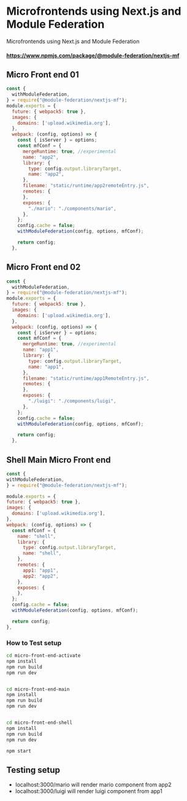 # Microfrontends using Next.js and Module Federation

Microfrontends using Next.js and Module Federation


#### https://www.npmjs.com/package/@module-federation/nextjs-mf


## Micro Front end 01

```javascript
const {
  withModuleFederation,
} = require("@module-federation/nextjs-mf");
module.exports = {
  future: { webpack5: true },
  images: {
    domains: ['upload.wikimedia.org'],
  },
  webpack: (config, options) => {
    const { isServer } = options;
    const mfConf = {
      mergeRuntime: true, //experimental
      name: "app2",
      library: {
        type: config.output.libraryTarget,
        name: "app2",
      },
      filename: "static/runtime/app2remoteEntry.js",
      remotes: {
      },
      exposes: {
        "./mario": "./components/mario",
      },
    };
    config.cache = false;
    withModuleFederation(config, options, mfConf);

    return config;
  },
  ```

## Micro Front end 02

```javascript
const {
  withModuleFederation,
} = require("@module-federation/nextjs-mf");
module.exports = {
  future: { webpack5: true },
  images: {
    domains: ['upload.wikimedia.org'],
  },
  webpack: (config, options) => {
    const { isServer } = options;
    const mfConf = {
      mergeRuntime: true, //experimental
      name: "app1",
      library: {
        type: config.output.libraryTarget,
        name: "app1",
      },
      filename: "static/runtime/app1RemoteEntry.js",
      remotes: {
      },
      exposes: {
        "./luigi": "./components/luigi",
      },
    };
    config.cache = false;
    withModuleFederation(config, options, mfConf);

    return config;
  },
  ```

  ## Shell Main Micro Front end 

  ```javascript
  const {
  withModuleFederation,
} = require("@module-federation/nextjs-mf");

module.exports = {
  future: { webpack5: true },
  images: {
    domains: ['upload.wikimedia.org'],
  },
  webpack: (config, options) => {
    const mfConf = {
      name: "shell",
      library: {
        type: config.output.libraryTarget,
        name: "shell",
      },
      remotes: {
        app1: "app1",
        app2: "app2",
      },
      exposes: {
      },
    };
    config.cache = false;
    withModuleFederation(config, options, mfConf);

    return config;
  },
  ```

  ### How to Test setup 

```sh
cd micro-front-end-activate
npm install 
npm run build
npm run dev


cd micro-front-end-main
npm install
npm run build
npm run dev


cd micro-front-end-shell
npm install 
npm run build 
npm run dev 

npm start
```

## Testing setup

- localhost:3000/mario will render mario component from app2
- localhost:3000/luigi will render luigi component from app1 

